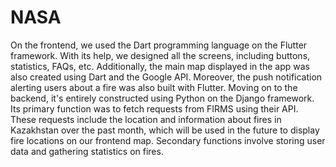 # NASA
On the frontend, we used the Dart programming language on the Flutter framework. With its help, we designed all the screens, including buttons, statistics, FAQs, etc. Additionally, the main map displayed in the app was also created using Dart and the Google API. Moreover, the push notification alerting users about a fire was also built with Flutter. Moving on to the backend, it's entirely constructed using Python on the Django framework. Its primary function was to fetch requests from FIRMS using their API. These requests include the location and information about fires in Kazakhstan over the past month, which will be used in the future to display fire locations on our frontend map. Secondary functions involve storing user data and gathering statistics on fires.
